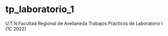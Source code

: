 # tp_laboratorio_1
U.T.N Facultad Regional de Avellaneda
Trabajos Prácticos de Laboratorio I (1C 2022)
